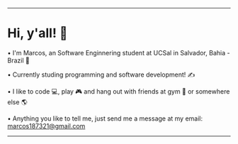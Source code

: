 ------------------------------------------------------------------------------------------

 # Hi, y'all! 👋



• I'm Marcos, an Software Enginnering student at UCSal in Salvador, Bahia - Brazil 🌊


• Currently studing programming and software development! ✍


• I like to code 💻, play 🎮 and hang out with friends at gym 💪 or somewhere else 🌎


• Anything you like to tell me, just send me a message at my email: marcos187321@gmail.com 


------------------------------------------------------------------------------------------
